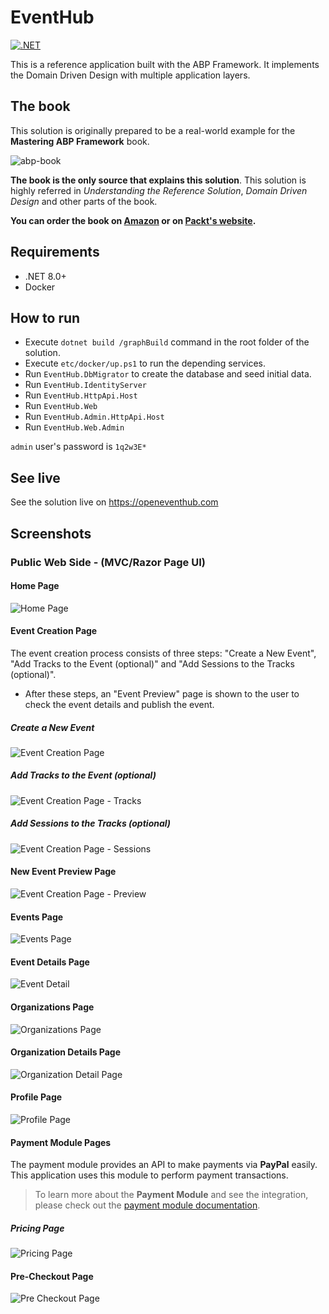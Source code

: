 # EventHub

[![.NET](https://github.com/volosoft/eventhub/actions/workflows/dotnet.yml/badge.svg)](https://github.com/volosoft/eventhub/actions/workflows/dotnet.yml)

This is a reference application built with the ABP Framework. It implements the Domain Driven Design with multiple application layers.

## The book

This solution is originally prepared to be a real-world example for the **Mastering ABP Framework** book.

![abp-book](etc/images/abp-book.png)

**The book is the only source that explains this solution**. This solution is highly referred in *Understanding the Reference Solution*, *Domain Driven Design* and other parts of the book.

**You can order the book on [Amazon](https://www.amazon.com/gp/product/B097Z2DM8Q) or on [Packt's website](https://www.packtpub.com/product/mastering-abp-framework/9781801079242).**

## Requirements

* .NET 8.0+
* Docker

## How to run

* Execute `dotnet build /graphBuild` command in the root folder of the solution.
* Execute `etc/docker/up.ps1` to run the depending services.
* Run `EventHub.DbMigrator` to create the database and seed initial data.
* Run `EventHub.IdentityServer`
* Run `EventHub.HttpApi.Host`
* Run `EventHub.Web`
* Run `EventHub.Admin.HttpApi.Host`
* Run `EventHub.Web.Admin`

`admin` user's password is `1q2w3E*`

## See live

See the solution live on https://openeventhub.com

## Screenshots

### Public Web Side - (MVC/Razor Page UI)

#### Home Page

![Home Page](etc/images/homepage.png)

#### Event Creation Page

The event creation process consists of three steps: "Create a New Event", "Add Tracks to the Event (optional)" and "Add Sessions to the Tracks (optional)".

* After these steps, an "Event Preview" page is shown to the user to check the event details and publish the event.

##### Create a New Event

![Event Creation Page](etc/images/event-creation-page.png)

##### Add Tracks to the Event (optional)

![Event Creation Page - Tracks](etc/images/event-creation-page-tracks.png)

##### Add Sessions to the Tracks (optional)

![Event Creation Page - Sessions](etc/images/event-creation-page-sessions.png)

#### New Event Preview Page

![Event Creation Page - Preview](etc/images/event-creation-page-preview.png)

#### Events Page

![Events Page](etc/images/events-page.png)

#### Event Details Page

![Event Detail](etc/images/event-detail.png)

#### Organizations Page

![Organizations Page](etc/images/organizations-page.png)

#### Organization Details Page

![Organization Detail Page](etc/images/organization-detail-page.png)

#### Profile Page

![Profile Page](etc/images/profile-page.png)

#### Payment Module Pages

The payment module provides an API to make payments via **PayPal** easily. This application uses this module to perform payment transactions.

> To learn more about the **Payment Module** and see the integration, please check out the [payment module documentation](modules/payment/README.md).

##### Pricing Page

![Pricing Page](etc/images/pricing-page.png)

#### Pre-Checkout Page

![Pre Checkout Page](etc/images/pre-checkout-page.png)
